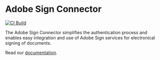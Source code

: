 # Adobe Sign Connector

[![CI Build](https://github.com/axonivy-market/adobesign-connector/actions/workflows/ci.yml/badge.svg)](https://github.com/axonivy-market/adobesign-connector/actions/workflows/ci.yml)

The Adobe Sign Connector simplifies the authentication process and enables easy integration and use of Adobe Sign services for electronical signing of documents.

Read our [documentation](adobesign-connector-product/README.md).
